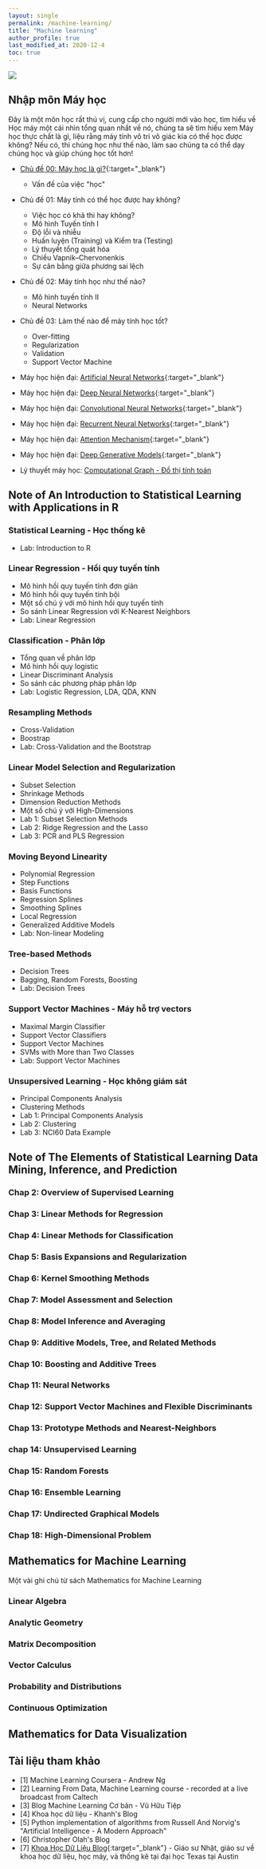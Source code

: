```yaml
---
layout: single
permalink: /machine-learning/
title: "Machine learning"
author_profile: true
last_modified_at: 2020-12-4
toc: true
---
```


<p><img src="{{site.baseurl}}/assets/images/header/ml.jpg"></p>

## Nhập môn Máy học

Đây là một môn học rất thú vị, cung cấp cho người mới vào học, tìm hiểu về Học máy một cái nhìn tổng quan nhất về nó, chúng ta sẽ tìm hiểu xem Máy học thực chất là gì, liệu rằng máy tính vô tri vô giác kia có thể học được không? Nếu có, thì chúng học như thế nào, làm sao chúng ta có thể dạy chúng học và giúp chúng học tốt hơn!

- [Chủ đề 00: Máy học là gì?](/intro2ml/topic00-intro-ml){:target="_blank"}
    - Vấn đề của việc "học"
- Chủ đề 01: Máy tính có thể học được hay không?
    - Việc học có khả thi hay không?
    - Mô hình Tuyến tính I
    - Độ lỗi và nhiễu
    - Huấn luyện (Training) và Kiểm tra (Testing)
    - Lý thuyết tổng quát hóa
    - Chiều Vapnik–Chervonenkis
    - Sự cân bằng giữa phương sai lệch
- Chủ đề 02: Máy tính học như thế nào?
    - Mô hình tuyến tính II
    - Neural Networks
- Chủ đề 03: Làm thế nào để máy tính học tốt?
    - Over-fitting
    - Regularization
    - Validation
    - Support Vector Machine

- Máy học hiện đại: [Artificial Neural Networks]( /intro2ml/modern-ml-artificial-neural-networks){:target="_blank"}
- Máy học hiện đại: [Deep Neural Networks](/intro2ml/modern-ml-deep-neural-networks){:target="_blank"}
- Máy học hiện đại: [Convolutional Neural Networks](/intro2ml/modern-ml-convolutional-neural-networks){:target="_blank"}
- Máy học hiện đại: [Recurrent Neural Networks](/intro2ml/modern-ml-recurrent-neural-networks){:target="_blank"}
- Máy học hiện đại: [Attention Mechanism](/intro2ml/modern-ml-attention-mechanism){:target="_blank"}
- Máy học hiện đại: [Deep Generative Models]( /intro2ml/modern-ml-deep-generative-models){:target="_blank"}
- Lý thuyết máy học: [Computational Graph - Đồ thị tính toán](/intro2ml/theorical-ml-computational-graph)

## Note of An Introduction to Statistical Learning with Applications in R

### Statistical Learning - Học thống kê

- Lab: Introduction to R

### Linear Regression - Hồi quy tuyến tính

- Mô hình hồi quy tuyến tính đơn giản
- Mô hình hồi quy tuyến tính bội
- Một số chú ý với mô hình hồi quy tuyến tính
- So sánh Linear Regression với K-Nearest Neighbors
- Lab: Linear Regression

### Classification - Phân lớp

- Tổng quan về phân lớp
- Mô hình hồi quy logistic
- Linear Discriminant Analysis
- So sánh các phương pháp phân lớp
- Lab: Logistic Regression, LDA, QDA, KNN

### Resampling Methods

- Cross-Validation
- Boostrap
- Lab: Cross-Validation and the Bootstrap

### Linear Model Selection and Regularization

- Subset Selection
- Shrinkage Methods
- Dimension Reduction Methods
- Một số chú ý với High-Dimensions
- Lab 1: Subset Selection Methods
- Lab 2: Ridge Regression and the Lasso
- Lab 3: PCR and PLS Regression

### Moving Beyond Linearity

- Polynomial Regression
- Step Functions
- Basis Functions
- Regression Splines
- Smoothing Splines
- Local Regression
- Generalized Additive Models
- Lab: Non-linear Modeling

### Tree-based Methods

- Decision Trees
- Bagging, Random Forests, Boosting
- Lab: Decision Trees

### Support Vector Machines - Máy hỗ trợ vectors

- Maximal Margin Classifier
- Support Vector Classifiers
- Support Vector Machines
- SVMs with More than Two Classes
- Lab: Support Vector Machines

### Unsupersived Learning - Học không giám sát

- Principal Components Analysis
- Clustering Methods
- Lab 1: Principal Components Analysis
- Lab 2: Clustering
- Lab 3: NCI60 Data Example

## Note of The Elements of Statistical Learning Data Mining, Inference, and Prediction

### Chap 2: Overview of Supervised Learning

### Chap 3: Linear Methods for Regression

### Chap 4: Linear Methods for Classification

### Chap 5: Basis Expansions and Regularization

### Chap 6: Kernel Smoothing Methods

### Chap 7: Model Assessment and Selection

### Chap 8: Model Inference and Averaging

### Chap 9: Additive Models, Tree, and Related Methods

### Chap 10: Boosting and Additive Trees

### Chap 11: Neural Networks

### Chap 12: Support Vector Machines and Flexible Discriminants

### Chap 13: Prototype Methods and Nearest-Neighbors

### chap 14: Unsupervised Learning

### Chap 15: Random Forests

### Chap 16: Ensemble Learning

### Chap 17: Undirected Graphical Models

### Chap 18: High-Dimensional Problem

## Mathematics for Machine Learning

Một vài ghi chú từ sách Mathematics for Machine Learning

### Linear Algebra

### Analytic Geometry

### Matrix Decomposition

### Vector Calculus

### Probability and Distributions

### Continuous Optimization

## Mathematics for Data Visualization

## Tài liệu tham khảo

- \[1\] Machine Learning Coursera - Andrew Ng
- \[2\] Learning From Data, Machine Learning course - recorded at a live broadcast from Caltech
- \[3\] Blog Machine Learning Cơ bản - Vũ Hữu Tiệp
- \[4\] Khoa học dữ liệu - Khanh's Blog
- \[5\] Python implementation of algorithms from Russell And Norvig's "Artificial Intelligence - A Modern Approach"
- \[6\] Christopher Olah's Blog
- \[7\] [Khoa Học Dữ Liệu Blog](https://khoahocdulieu.github.io/home){:target="_blank"} - Giáo sư Nhật, giáo sư về khoa học dữ liệu, học máy, và thống kê tại đại học Texas tại Austin

